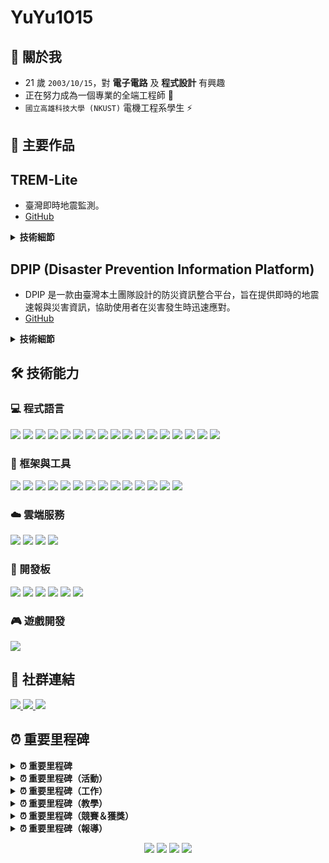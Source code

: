 # YuYu1015

## 🌟 關於我
- 21 歲 `2003/10/15`，對 **電子電路** 及 **程式設計** 有興趣
- 正在努力成為一個專業的全端工程師 💪
- `國立高雄科技大學 (NKUST)` 電機工程系學生 ⚡

## 📝 主要作品
## TREM-Lite

- 臺灣即時地震監測。
- [GitHub](https://github.com/ExpTechTW/TREM-Lite)

<details>
<summary><strong>技術細節</strong></summary>

- **資料整合**：整合 TREM-Net（臺灣即時地震觀測網）和中央氣象署的資料，提供即時且準確的地震資訊。
- **使用者介面設計**：設計直觀且易於使用的介面，提升使用者體驗。

</details>

## DPIP (Disaster Prevention Information Platform)

- DPIP 是一款由臺灣本土團隊設計的防災資訊整合平台，旨在提供即時的地震速報與災害資訊，協助使用者在災害發生時迅速應對。
- [GitHub](https://github.com/ExpTechTW/DPIP)

<details>
<summary><strong>技術細節</strong></summary>

- **跨平台開發**：使用 Flutter 框架進行跨平台開發，確保應用程式在 iOS 和 Android 平台上的一致性和高效能表現。

- **資料整合**：整合 TREM-Net（臺灣即時地震觀測網）和中央氣象署的資料，提供即時且準確的地震資訊。

- **狀態管理**：採用 Provider 進行狀態管理，提升應用程式的可維護性和效能。

- **即時通知**：實現即時推播功能，讓使用者在地震發生時能夠立即收到警報。

- **使用者介面設計**：設計直觀且易於使用的介面，提升使用者體驗。

</details>

## 🛠️ 技術能力

### 💻 程式語言
<div>
  <img src="https://img.shields.io/badge/JavaScript-%23323330.svg?style=for-the-badge&logo=javascript&logoColor=%23F7DF1E"/>
  <img src="https://img.shields.io/badge/TypeScript-%23007ACC.svg?style=for-the-badge&logo=typescript&logoColor=white"/>
  <img src="https://img.shields.io/badge/Python-3670A0?style=for-the-badge&logo=python&logoColor=ffdd54"/>
  <img src="https://img.shields.io/badge/Java-%23ED8B00.svg?style=for-the-badge&logo=openjdk&logoColor=white"/>
  <img src="https://img.shields.io/badge/Kotlin-%237F52FF.svg?style=for-the-badge&logo=kotlin&logoColor=white"/>
  <img src="https://img.shields.io/badge/Swift-F54A2A?style=for-the-badge&logo=swift&logoColor=white"/>
  <img src="https://img.shields.io/badge/C-00599C?style=for-the-badge&logo=c&logoColor=white"/>
  <img src="https://img.shields.io/badge/C++-%2300599C.svg?style=for-the-badge&logo=c%2B%2B&logoColor=white"/>
  <img src="https://img.shields.io/badge/C%23-%23239120.svg?style=for-the-badge&logo=csharp&logoColor=white"/>
  <img src="https://img.shields.io/badge/Go-%2300ADD8.svg?style=for-the-badge&logo=go&logoColor=white"/>
  <img src="https://img.shields.io/badge/PHP-%23777BB4.svg?style=for-the-badge&logo=php&logoColor=white"/>
  <img src="https://img.shields.io/badge/Lua-%232C2D72.svg?style=for-the-badge&logo=lua&logoColor=white"/>
  <img src="https://img.shields.io/badge/Dart-%230175C2.svg?style=for-the-badge&logo=dart&logoColor=white"/>
  <img src="https://img.shields.io/badge/HTML5-%23E34F26.svg?style=for-the-badge&logo=html5&logoColor=white"/>
  <img src="https://img.shields.io/badge/CSS3-%231572B6.svg?style=for-the-badge&logo=css3&logoColor=white"/>
  <img src="https://img.shields.io/badge/SCSS-CC6699?style=for-the-badge&logo=sass&logoColor=white"/>
  <img src="https://img.shields.io/badge/Pug-A86454?style=for-the-badge&logo=pug&logoColor=white"/>
</div>

### 🔧 框架與工具
<div>
  <img src="https://img.shields.io/badge/Vue.js-%2335495e.svg?style=for-the-badge&logo=vuedotjs&logoColor=%234FC08D"/>
  <img src="https://img.shields.io/badge/React-%2320232a.svg?style=for-the-badge&logo=react&logoColor=%2361DAFB"/>
  <img src="https://img.shields.io/badge/Flutter-%2302569B.svg?style=for-the-badge&logo=Flutter&logoColor=white"/>
  
  <img src="https://img.shields.io/badge/Node.js-6DA55F?style=for-the-badge&logo=node.js&logoColor=white"/>
  <img src="https://img.shields.io/badge/Express.js-%23404d59.svg?style=for-the-badge&logo=express&logoColor=%2361DAFB"/>
  <img src="https://img.shields.io/badge/Flask-%23000.svg?style=for-the-badge&logo=flask&logoColor=white"/>
  <img src="https://img.shields.io/badge/Django-%23092E20.svg?style=for-the-badge&logo=django&logoColor=white"/>
  
  <img src="https://img.shields.io/badge/MySQL-%2300f.svg?style=for-the-badge&logo=mysql&logoColor=white"/>
  <img src="https://img.shields.io/badge/Redis-%23DD0031.svg?style=for-the-badge&logo=redis&logoColor=white"/>
  
  <img src="https://img.shields.io/badge/Docker-%230db7ed.svg?style=for-the-badge&logo=docker&logoColor=white"/>
  <img src="https://img.shields.io/badge/Nginx-%23009639.svg?style=for-the-badge&logo=nginx&logoColor=white"/>
  <img src="https://img.shields.io/badge/Ansible-%231A1918.svg?style=for-the-badge&logo=ansible&logoColor=white"/>
  
  <img src="https://img.shields.io/badge/Git-%23F05033.svg?style=for-the-badge&logo=git&logoColor=white"/>
  
  <img src="https://img.shields.io/badge/Linux-FCC624?style=for-the-badge&logo=linux&logoColor=black"/>
</div>

### ☁️ 雲端服務
<div>
  <img src="https://img.shields.io/badge/Google_Cloud-%234285F4.svg?style=for-the-badge&logo=google-cloud&logoColor=white"/>
  <img src="https://img.shields.io/badge/AWS-%23FF9900.svg?style=for-the-badge&logo=amazon-aws&logoColor=white"/>
  <img src="https://img.shields.io/badge/Cloudflare-%23F38020.svg?style=for-the-badge&logo=Cloudflare&logoColor=white"/>
  <img src="https://img.shields.io/badge/Grafana-%23F46800.svg?style=for-the-badge&logo=grafana&logoColor=white"/>
</div>

### 🔌 開發板
<div>
  <img src="https://img.shields.io/badge/Arduino_Uno-%2300979D.svg?style=for-the-badge&logo=Arduino&logoColor=white"/>
  <img src="https://img.shields.io/badge/Arduino_Nano-%2300979D.svg?style=for-the-badge&logo=Arduino&logoColor=white"/>
  
  <img src="https://img.shields.io/badge/ESP32-E7352C?style=for-the-badge&logo=espressif&logoColor=white"/>
  <img src="https://img.shields.io/badge/ESP8266-E7352C?style=for-the-badge&logo=espressif&logoColor=white"/>
  
  <img src="https://img.shields.io/badge/Raspberry_Pi_4B-A22846?style=for-the-badge&logo=Raspberry%20Pi&logoColor=white"/>
  <img src="https://img.shields.io/badge/Raspberry_Pi_Pico-A22846?style=for-the-badge&logo=Raspberry%20Pi&logoColor=white"/>
</div>

### 🎮 遊戲開發
<div>
  <img src="https://img.shields.io/badge/Unity-%23000000.svg?style=for-the-badge&logo=unity&logoColor=white"/>
</div>

## 📱 社群連結
<div align="left">
  <a href="https://exptech.com.tw/dc">
    <img src="https://img.shields.io/badge/Discord-%235865F2.svg?style=for-the-badge&logo=discord&logoColor=white" />
  </a>
  <a href="https://www.instagram.com/whes1015">
    <img src="https://img.shields.io/badge/Instagram-%23E4405F.svg?style=for-the-badge&logo=Instagram&logoColor=white" />
  </a>
  <a href="https://www.threads.net/@whes1015">
    <img src="https://img.shields.io/badge/Threads-%23000000.svg?style=for-the-badge&logo=Threads&logoColor=white" />
  </a>
</div>

## ⏰ 重要里程碑

<details>
<summary><strong>⏰ 重要里程碑</strong></summary>
  
| 日期 | 成就 |
|------|------|
| `2020/10/15` | 建立 **[ExpTech \| 探索科技](https://github.com/ExpTechTW)**
| `2022/05/31` | 首次與 **高中學校合作(臺南 大灣高中)** 部屬自製 `加速度型地震儀`
| `2022/12/12` | 與 **交通部中央氣象局(CWB)** 簽約合作
| `2022/12/17` | 首次與 **國中學校合作(臺東 池上國中)** 部屬自製 `加速度型地震儀`
| `2023/02/07` | 至 **中央研究院(臺灣地震科學中心)** 分享 `TREM` 開發過程
| `2023/04/09` | 首次與 **大學學校合作(花蓮 東華大學)** 部屬自製 `速度型地震儀`

</details>

<details>
<summary><strong>⏰ 重要里程碑（活動）</strong></summary>
  
| 日期 | 成就 |
|------|------|
| `2023/11/07` | 以 **ExpTech - Team Leaders** 身份受邀參加 `中央氣象署(CWA) 112年合作推動地震資訊傳遞服務成果交流會`
| `2024/01/25` | 參加 **中央研究院 2024 Earthquake Early Warning workshop** 並與 `京都大學 山田真澄 老師` 分享 TREM 開發過程
| `2024/10/26` | 參加 `OCF 秋季交流會`
| `2024/11/14` | `臺灣教育科技展` 講者 (受 `ViewSonic` 邀請)
| `2024/11/14` | 全球數位人權大會 `RightsCon 25 Taipei` 前導介紹會
| `2024/11/23` | 參加 `g0v 第64次 黃金比例黑客松`
| `2024/11/30` | `Google Developer Groups DevFest Taipei 2024` 講者
| `2025/03/04` | `TOOCON #27` 講者
| `2025/03/08` | 參加 `SITCON 2025`

</details>

<details>
<summary><strong>⏰ 重要里程碑（工作）</strong></summary>
  
| 日期 | 成就 |
|------|------|
| `2023/11 ～ 2024/11` | **衛波科技股份有限公司** `後端工程師`
| `2024/12 ～ 2025/06` | **中央研究院 資訊科學研究所** `兼任助理`
| `2025/01 ～ 現在` | **國家衛生研究院** `程式開發`

</details>

<details>
<summary><strong>⏰ 重要里程碑（教學）</strong></summary>
  
| 日期 | 成就 |
|------|------|
| `2024/10/25` | `2024/11/01`、`2024/11/08` 至 `國立雲林科技大學` 教授 `Arduino`
| `2024/10/26` | 至 `高雄市立中正高級工業職業學校` 教授 `Arduino 循跡避障`

</details>

<details>
<summary><strong>⏰ 重要里程碑（競賽＆獲獎）</strong></summary>
  
| 日期 | 成就 |
|------|------|
| `2023/04/05` | `TREM` 在 `桃園市第63屆中小學科學展覽會` 獲得 `地球與行星科學科` **縣市第一名**
| `2023/07/28` | `TREM` 在 `第63屆全國中小學科學展覽會` 獲得 `地球與行星科學科` **全國第二名**
| `2024/07/10` | 參加 `2024 MAIC 行動應用創新競賽`
| `2024/11/09` | DPIP 獲得 **防災傑出獎**
| `2025/04/20` | `2025 技職杯 黑客松 南區賽` 獲得 **最佳技術獎**
| `2025/05/26` | `2025 技職杯 黑客松 全國賽` 獲得 **最佳設計獎**

</details>

<details>
<summary><strong>⏰ 重要里程碑（報導）</strong></summary>

| 日期 | 成就 |
|------|------|
| `2024/04/24` | DPIP 獲得 `三立新聞` 報導 |
| `2024/04/24` | DPIP 獲得 `民視新聞` 報導 |
| `2024/04/24` | DPIP 獲得 `華視新聞` 報導 |
| `2024/04/24` | DPIP 獲得 `奇摩新聞` 報導 |
| `2024/04/25` | DPIP 獲得 `ETtoday新聞雲` 報導 |
| `2024/04/25` | DPIP 獲得 `TVBS NEWS` 報導 |
| `2024/04/25` | DPIP 獲得 `今日新聞` 報導 |
| `2024/04/26` | DPIP 獲得 `聯合新聞網` 報導 |
| `2024/04/26` | DPIP 獲得 `中央社 CNA` 報導 |
| `2024/05/06` | DPIP 獲得 `Hami書城` 報導 |
| `2024/07/23` | DPIP 獲得 `親子天下` 報導 |
| `2024/07/29` | DPIP 獲得 `國立中央大學 新聞網` 報導 |
| `2024/08/15` | DPIP 獲得 `LINE TODAY` 報導 |
| `2024/08/23` | DPIP 獲得 `天下雜誌` 報導 |

</details>

<div align="center">
  
![](http://github-profile-summary-cards.vercel.app/api/cards/profile-details?username=whes1015&theme=tokyonight)
![](http://github-profile-summary-cards.vercel.app/api/cards/most-commit-language?username=whes1015&theme=tokyonight)
![](http://github-profile-summary-cards.vercel.app/api/cards/stats?username=whes1015&theme=tokyonight)
![](http://github-profile-summary-cards.vercel.app/api/cards/productive-time?username=whes1015&theme=tokyonight&utcOffset=8)

</div>
